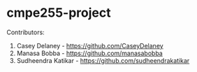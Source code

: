 # cmpe255-project

Contributors:

1. Casey Delaney - https://github.com/CaseyDelaney
2. Manasa Bobba - https://github.com/manasabobba
3. Sudheendra Katikar - https://github.com/sudheendrakatikar
